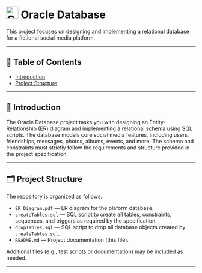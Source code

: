# <img src="https://github.githubassets.com/images/modules/logos_page/GitHub-Mark.png" alt="GitHub logo" width="32" height="32" /> Oracle Database
This project focuses on designing and implementing a relational database for a fictional social media platform.

---

## 📑 Table of Contents
- [Introduction](#introduction)
- [Project Structure](#project-structure)

---

## 📘 Introduction

The Oracle Database project tasks you with designing an Entity-Relationship (ER) diagram and implementing a relational schema using SQL scripts. The database models core social media features, including users, friendships, messages, photos, albums, events, and more. The schema and constraints must strictly follow the requirements and structure provided in the project specification.

---

## 🗂️ Project Structure

The repository is organized as follows:

- `ER_Diagram.pdf` — ER diagram for the plaform database.
- `createTables.sql` — SQL script to create all tables, constraints, sequences, and triggers as required by the specification.
- `dropTables.sql` — SQL script to drop all database objects created by `createTables.sql`.
- `README.md` — Project documentation (this file).

Additional files (e.g., test scripts or documentation) may be included as needed.

---

